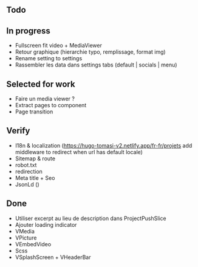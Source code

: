 ## Todo

## In progress
- Fullscreen fit video + MediaViewer
- Retour graphique (hierarchie typo, remplissage, format img)
- Rename setting to settings 
- Rassembler les data dans settings tabs (default | socials | menu)

## Selected for work
- Faire un media viewer ?
- Extract pages to component
- Page transition

## Verify
- I18n & localization (https://hugo-tomasi-v2.netlify.app/fr-fr/projets add middleware to redirect when url has default locale)
- Sitemap & route
- robot.txt
- redirection
- Meta title + Seo
- JsonLd ()

## Done
- Utiliser excerpt au lieu de description dans ProjectPushSlice
- Ajouter loading indicator
- VMedia
- VPicture
- VEmbedVideo
- Scss
- VSplashScreen + VHeaderBar
